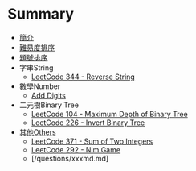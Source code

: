 # Summary

* [簡介](README.md)
* [難易度排序](sortbyacceptance.md)
* [題號排序](sortbynumber.md)
* 字串String
  * [LeetCode 344 - Reverse String](questions/344md.md)
* 數學Number
  * [Add Digits](questions/258md.md)
* 二元樹Binary Tree
  * [LeetCode 104 - Maximum Depth of Binary Tree](questions/104md.md)
  * [LeetCode 226 - Invert Binary Tree](questions/226md.md)
* [其他Others](others.md)
  * [LeetCode 371 - Sum of Two Integers](questions/371md.md)
  * [LeetCode 292 - Nim Game](questions/292md.md)
  * [/questions/xxxmd.md]

